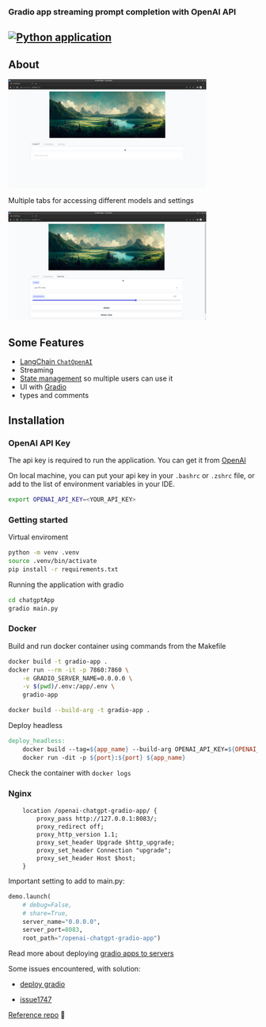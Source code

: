 ### Gradio app streaming prompt completion with OpenAI API

[![Python application](https://github.com/bkocis/gradio-apps/actions/workflows/python-app.yml/badge.svg?branch=main)](https://github.com/bkocis/gradio-apps/actions/workflows/python-app.yml)
----

## About

<img src="docs/images/chat_tab.png" width="400" />

Multiple tabs for accessing different models and settings

<img src="docs/images/settings_tab.png" width="400" />

## Some Features

- [LangChain `ChatOpenAI`](https://python.langchain.com/en/latest/modules/models/chat/integrations/openai.html)
- Streaming
- [State management](https://gradio.app/state-in-blocks/) so multiple users can use it
- UI with [Gradio](https://gradio.app/)
- types and comments

## Installation

### OpenAI API Key

The api key is required to run the application. You can get it from [OpenAI](https://beta.openai.com/)

On local machine, you can put your api key in your `.bashrc` or `.zshrc` file, or add to the list of environment variables in your IDE.

```bash
export OPENAI_API_KEY=<YOUR_API_KEY>
```

### Getting started

Virtual enviroment
```bash
python -m venv .venv
source .venv/bin/activate
pip install -r requirements.txt
``` 

Running the application with gradio
```bash
cd chatgptApp
gradio main.py
```

### Docker 

Build and run docker container using commands from the Makefile

```bash
docker build -t gradio-app .
docker run --rm -it -p 7860:7860 \
    -e GRADIO_SERVER_NAME=0.0.0.0 \
    -v $(pwd)/.env:/app/.env \
    gradio-app
```

```bash
docker build --build-arg -t gradio-app .
```

Deploy headless
```makefile
deploy_headless:
	docker build --tag=${app_name} --build-arg OPENAI_API_KEY=${OPENAI_API_KEY} .
	docker run -dit -p ${port}:${port} ${app_name}
```

Check the container with `docker logs`

### Nginx 

```nginx
    location /openai-chatgpt-gradio-app/ {
        proxy_pass http://127.0.0.1:8083/;
        proxy_redirect off;
        proxy_http_version 1.1;
        proxy_set_header Upgrade $http_upgrade;
        proxy_set_header Connection "upgrade";
        proxy_set_header Host $host;
    }

```

Important setting to add to main.py:

```python
demo.launch(
    # debug=False,
    # share=True,
    server_name="0.0.0.0",
    server_port=8083,
    root_path="/openai-chatgpt-gradio-app")

```


Read more about deploying [gradio apps to servers](https://gradio.app/running-gradio-on-your-web-server-with-nginx/)

Some issues encountered, with solution:

- [deploy gradio](https://discuss.huggingface.co/t/deploy-gradio-app-on-my-own-server-machine-fails/41808)

- [issue1747](https://github.com/gradio-app/gradio/issues/1747)

[Reference repo](https://github.com/FrancescoSaverioZuppichini/gradioGPT) 🙏


